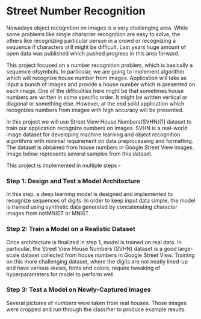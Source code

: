# Street Number Recognition

Nowadays object recognition on images is a very challenging area. While some problems like single character recognition are easy to solve, the others like recognizing particular person in a crowd or recognizing a sequence if characters still might be difficult. Last years huge amount of open data was published which pushed progress in this area forward.


This project focused on a number recognition problem, which is basically a sequence ofsymbols. In particular, we are going to implement algorithm which will recognize house number from images. Application will take as input a bunch of images and provide a house number which is presented on each image. One of the difficulties here might be that sometimes house numbers are written in some specific order. It might be written vertical or diagonal or something else. However, at the end solid application which recognizes numbers from images with high accuracy will be presented.


In this project we will use Street View House Numbers(SVHN)[1] dataset to train our application recognize numbers on images. SVHN is a real-world image dataset for developing machine learning and object recognition algorithms with minimal requirement on data preprocessing and formatting. The dataset is obtained from house numbers in Google Street View images. Image below represents several samples from this dataset.

This project is implemented in multiple steps -

### Step 1: Design and Test a Model Architecture

In this step, a deep learning model is designed and implemented to recognize sequences of digits. In order to keep input data simple, the model is trained using synthetic data generated by concatenating character images from notMNIST or MNIST.

### Step 2: Train a Model on a Realistic Dataset

Once architecture is finalized in step 1, model is trained on real data. In particular, the Street View House Numbers (SVHN) dataset is a good large-scale dataset collected from house numbers in Google Street View. Training on this more challenging dataset, where the digits are not neatly lined-up and have various skews, fonts and colors, require tweaking of hyperparameters for model to perform well.


### Step 3: Test a Model on Newly-Captured Images

Several pictures of numbers were taken from real houses. Those images were cropped and run through the classifier to produce example results.
